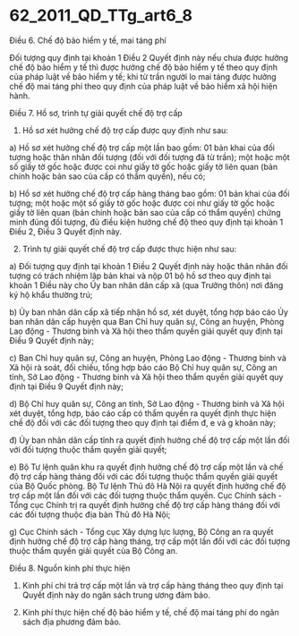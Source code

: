 # 62_2011_QD_TTg_art6_8

Điều 6. Chế độ bảo hiểm y tế, mai táng phí

Đối tượng quy định tại khoản 1 Điều 2 Quyết định này nếu chưa được hưởng chế độ bảo hiểm y tế thì được hưởng chế độ bảo hiểm y tế theo quy định của pháp luật về bảo hiểm y tế; khi từ trần người lo mai táng được hưởng chế độ mai táng phí theo quy định của pháp luật về bảo hiểm xã hội hiện hành.

Điều 7. Hồ sơ, trình tự giải quyết chế độ trợ cấp

1. Hồ sơ xét hưởng chế độ trợ cấp được quy định như sau:

a) Hồ sơ xét hưởng chế độ trợ cấp một lần bao gồm: 01 bản khai của đối tượng hoặc thân nhân đối tượng (đối với đối tượng đã từ trần); một hoặc một số giấy tờ gốc hoặc được coi như giấy tờ gốc hoặc giấy tờ liên quan (bản chính hoặc bản sao của cấp có thẩm quyền), nếu có;

b) Hồ sơ xét hưởng chế độ trợ cấp hàng tháng bao gồm: 01 bản khai của đối tượng; một hoặc một số giấy tờ gốc hoặc được coi như giấy tờ gốc hoặc giấy tờ liên quan (bản chính hoặc bản sao của cấp có thẩm quyền) chứng minh đúng đối tượng, đủ điều kiện hưởng chế độ theo quy định tại khoản 1 Điều 2, Điều 3 Quyết định này.

2. Trình tự giải quyết chế độ trợ cấp được thực hiện như sau:

a) Đối tượng quy định tại khoản 1 Điều 2 Quyết định này hoặc thân nhân đối tượng có trách nhiệm lập bản khai và nộp 01 bộ hồ sơ theo quy định tại khoản 1 Điều này cho Ủy ban nhân dân cấp xã (qua Trưởng thôn) nơi đăng ký hộ khẩu thường trú;

b) Ủy ban nhân dân cấp xã tiếp nhận hồ sơ, xét duyệt, tổng hợp báo cáo Ủy ban nhân dân cấp huyện qua Ban Chỉ huy quân sự, Công an huyện, Phòng Lao động - Thương binh và Xã hội theo thẩm quyền giải quyết quy định tại Điều 9 Quyết định này;

c) Ban Chỉ huy quân sự, Công an huyện, Phòng Lao động - Thương binh và Xã hội rà soát, đối chiếu, tổng hợp báo cáo Bộ Chỉ huy quân sự, Công an tỉnh, Sở Lao động - Thương binh và Xã hội theo thẩm quyền giải quyết quy định tại Điều 9 Quyết định này;

d) Bộ Chỉ huy quân sự, Công an tỉnh, Sở Lao động - Thương binh và Xã hội xét duyệt, tổng hợp, báo cáo cấp có thẩm quyền ra quyết định thực hiện chế độ đối với các đối tượng theo quy định tại điểm đ, e và g khoản này;

đ) Ủy ban nhân dân cấp tỉnh ra quyết định hưởng chế độ trợ cấp một lần đối với đối tượng thuộc thẩm quyền giải quyết;

e) Bộ Tư lệnh quân khu ra quyết định hưởng chế độ trợ cấp một lần và chế độ trợ cấp hàng tháng đối với các đối tượng thuộc thẩm quyền giải quyết của Bộ Quốc phòng. Bộ Tư lệnh Thủ đô Hà Nội ra quyết định hưởng chế độ trợ cấp một lần đối với các đối tượng thuộc thẩm quyền. Cục Chính sách - Tổng cục Chính trị ra quyết định hưởng chế độ trợ cấp hàng tháng đối với các đối tượng thuộc địa bàn Thủ đô Hà Nội;

g) Cục Chính sách - Tổng cục Xây dựng lực lượng, Bộ Công an ra quyết định hưởng chế độ trợ cấp hàng tháng, trợ cấp một lần đối với các đối tượng thuộc thẩm quyền giải quyết của Bộ Công an.

Điều 8. Nguồn kinh phí thực hiện

1. Kinh phí chi trả trợ cấp một lần và trợ cấp hàng tháng theo quy định tại Quyết định này do ngân sách trung ương đảm bảo.

2. Kinh phí thực hiện chế độ bảo hiểm y tế, chế độ mai táng phí do ngân sách địa phương đảm bảo.